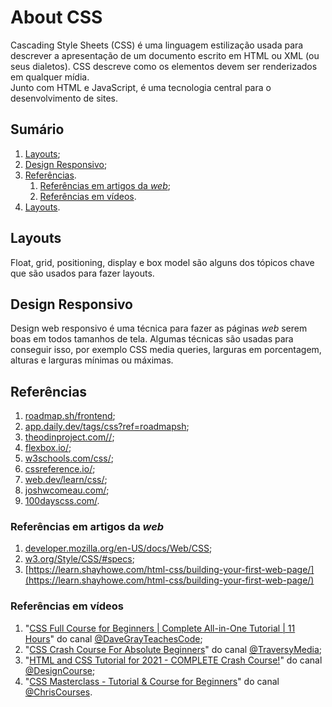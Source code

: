 # About CSS

Cascading Style Sheets (CSS) é uma linguagem estilização usada para descrever a apresentação de um documento escrito em HTML ou XML (ou seus dialetos). CSS descreve como os elementos devem ser renderizados em qualquer mídia.  
Junto com HTML e JavaScript, é uma tecnologia central para o desenvolvimento de sites.

## Sumário

1. [Layouts](#layouts);
2. [Design Responsivo](#design-responsivo);
3. [Referências](#referências).
   1. [Referências em artigos da _web_](#referências-em-artigos-da-web);
   2. [Referências em vídeos](#referências-em-vídeos).
4. [Layouts](#layouts).

## Layouts

Float, grid, positioning, display e box model são alguns dos tópicos chave que são usados para fazer layouts.

## Design Responsivo

Design web responsivo é uma técnica para fazer as páginas _web_ serem boas em todos tamanhos de tela. Algumas técnicas são usadas para conseguir isso, por exemplo CSS media queries, larguras em porcentagem, alturas e larguras mínimas ou máximas.

## Referências

1. [roadmap.sh/frontend](https://roadmap.sh/frontend);
2. [app.daily.dev/tags/css?ref=roadmapsh](https://app.daily.dev/tags/css?ref=roadmapsh);
3. [theodinproject.com//](https://www.theodinproject.com//);
4. [flexbox.io/](https://flexbox.io/);
5. [w3schools.com/css/](https://www.w3schools.com/css/);
6. [cssreference.io/](https://cssreference.io/);
7. [web.dev/learn/css/](https://web.dev/learn/css/);
8. [joshwcomeau.com/](https://www.joshwcomeau.com/);
9. [100dayscss.com/](https://100dayscss.com/).

### Referências em artigos da _web_

1. [developer.mozilla.org/en-US/docs/Web/CSS](_https://developer.mozilla.org/en-US/docs/Web/CSS);
2. [w3.org/Style/CSS/#specs](https://www.w3.org/Style/CSS/#specs);
3. [https://learn.shayhowe.com/html-css/building-your-first-web-page/](https://learn.shayhowe.com/html-css/building-your-first-web-page/)

### Referências em vídeos

1. "[CSS Full Course for Beginners | Complete All-in-One Tutorial | 11 Hours](https://youtu.be/n4R2E7O-Ngo)" do canal [@DaveGrayTeachesCode](https://www.youtube.com/@DaveGrayTeachesCode);
2. "[CSS Crash Course For Absolute Beginners](https://youtu.be/yfoY53QXEnI)" do canal [@TraversyMedia](https://www.youtube.com/@TraversyMedia);
3. "[HTML and CSS Tutorial for 2021 - COMPLETE Crash Course!](https://youtu.be/D-h8L5hgW-w)" do canal [@DesignCourse](https://www.youtube.com/@DesignCourse);
4. "[CSS Masterclass - Tutorial & Course for Beginners](https://youtu.be/FqmB-Zj2-PA)" do canal [@ChrisCourses](https://www.youtube.com/@ChrisCourses).
